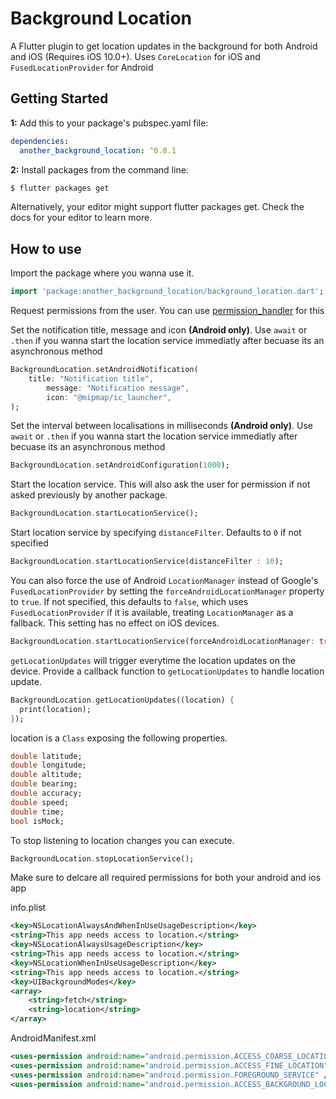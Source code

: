 # Background Location

A Flutter plugin to get location updates in the background for both Android and iOS (Requires iOS 10.0+). Uses `CoreLocation` for iOS and `FusedLocationProvider` for Android

## Getting Started

**1:** Add this to your package's pubspec.yaml file:

```yaml
dependencies:
  another_background_location: ^0.8.1
```

**2:** Install packages from the command line:

```bash
$ flutter packages get
```

Alternatively, your editor might support flutter packages get. Check the docs for your editor to learn more.

## How to use

Import the package where you wanna use it.

```dart
import 'package:another_background_location/background_location.dart';
```

Request permissions from the user. You can use [permission_handler](https://pub.dev/packages/permission_handler) for this

Set the notification title, message and icon **(Android only)**. Use `await` or `.then` if you wanna start the location service immediatly after becuase its an asynchronous method

```dart
BackgroundLocation.setAndroidNotification(
	title: "Notification title",
        message: "Notification message",
        icon: "@mipmap/ic_launcher",
);
```

Set the interval between localisations in milliseconds **(Android only)**. Use `await` or `.then` if you wanna start the location service immediatly after becuase its an asynchronous method

```dart
BackgroundLocation.setAndroidConfiguration(1000);
```

Start the location service. This will also ask the user for permission if not asked previously by another package.

```dart
BackgroundLocation.startLocationService();
```

Start location service by specifying `distanceFilter`. Defaults to `0` if not specified

```dart
BackgroundLocation.startLocationService(distanceFilter : 10);
```

You can also force the use of Android `LocationManager` instead of Google's `FusedLocationProvider` by setting the `forceAndroidLocationManager` property to `true`. If not specified, this defaults to `false`, which uses `FusedLocationProvider` if it is available, treating `LocationManager` as a fallback. This setting has no effect on iOS devices.

```dart
BackgroundLocation.startLocationService(forceAndroidLocationManager: true);
```

`getLocationUpdates` will trigger everytime the location updates on the device. Provide a callback function to `getLocationUpdates` to handle location update.

```dart
BackgroundLocation.getLocationUpdates((location) {
  print(location);
});
```

location is a `Class` exposing the following properties.

```dart
double latitude;
double longitude;
double altitude;
double bearing;
double accuracy;
double speed;
double time;
bool isMock;
```

To stop listening to location changes you can execute.

```dart
BackgroundLocation.stopLocationService();
```

Make sure to delcare all required permissions for both your android and ios app

info.plist
```xml
<key>NSLocationAlwaysAndWhenInUseUsageDescription</key>
<string>This app needs access to location.</string>
<key>NSLocationAlwaysUsageDescription</key>
<string>This app needs access to location.</string>
<key>NSLocationWhenInUseUsageDescription</key>
<string>This app needs access to location.</string>
<key>UIBackgroundModes</key>
<array>
	<string>fetch</string>
	<string>location</string>
</array>
```

AndroidManifest.xml
```xml
<uses-permission android:name="android.permission.ACCESS_COARSE_LOCATION" />
<uses-permission android:name="android.permission.ACCESS_FINE_LOCATION" />
<uses-permission android:name="android.permission.FOREGROUND_SERVICE" />
<uses-permission android:name="android.permission.ACCESS_BACKGROUND_LOCATION"/> 
```
<!-- TODO: Fix example -->
<!-- ## Example -->
<!-- **[Complete working application Example](https://github.com/almoullim/background_location/tree/master/example)** -->
